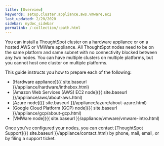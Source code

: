 ```yaml
---
title: [Overview]
keywords: setup,cluster,appliance,aws,vmware,ec2
last_updated: 2/20/2020
sidebar: mydoc_sidebar
permalink: /:collection/:path.html
---
```

You can install a ThoughtSpot cluster
on a hardware appliance or on a hosted AWS or VMWare appliance. All ThoughtSpot nodes need to be on the same platform and same subnet with no connectivity blocked between any two nodes. You can have multiple clusters on multiple platforms, but you cannot host one cluster on multiple platforms.

This guide instructs you how to prepare each of the following:

- [Hardware appliance]({{ site.baseurl }}/appliance/hardware/inthebox.html)
- [Amazon Web Services (AWS) EC2 node]({{ site.baseurl }}/appliance/aws/about-aws.html)
- [Azure node]({{ site.baseurl }}/appliance/azure/about-azure.html)
- [Google Cloud Platform (GCP) node]({{ site.baseurl }}/appliance/gcp/about-gcp.html)
- [VMWare node]({{ site.baseurl }}/appliance/vmware/vmware-intro.html)

Once you've configured your nodes, you can contact [ThoughtSpot
Support]({{ site.baseurl }}/appliance/contact.html) by phone, mail, email, or by filing a support ticket.
